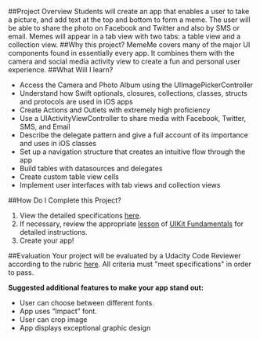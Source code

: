 ##Project Overview
Students will create an app that enables a user to take a picture, and add text at the top and bottom to form a meme. The user will be able to share the photo on Facebook and Twitter and also by SMS or email. Memes will appear in a tab view with two tabs: a table view and a collection view.
##Why this project?
MemeMe covers many of the major UI components found in essentially every app. It combines them with the camera and social media activity view to create a fun and personal user experience. 
##What Will I learn?
* Access the Camera and Photo Album using the UIImagePickerController
* Understand how Swift optionals, closures, collections, classes, structs and protocols are used in iOS apps
* Create Actions and Outlets with extremely high proficiency
* Use a UIActivityViewController to share media with Facebook, Twitter, SMS, and Email
*  Describe the delegate pattern and give a full account of its importance and uses in iOS classes
* Set up a navigation structure that creates an intuitive flow through the app
* Build tables with datasources and delegates
* Create custom table view cells
* Implement user interfaces with tab views and collection views

##How Do I Complete this Project?
1. View the detailed specifications <a href="https://docs.google.com/document/d/1G2onkzN_weWmiYErhQJw1lB9-zxM-2TQ0N5bNMAaI7I/pub?embedded=true" target="_blank">here</a>.
2. If necessary, review the appropriate [lesson](https://www.udacity.com/course/viewer#!/c-ud788/l-4820258552/m-4699732565) of [UIKit Fundamentals](https://www.udacity.com/course/uikit-fundamentals--ud788) for detailed instructions.
3. Create your app!

##Evaluation
Your project will be evaluated by a Udacity Code Reviewer according to the rubric <a href="https://docs.google.com/document/d/1ni0X5sjS0NreQqBHJpg8Z0foAYwegfGTPPdBKTPskPI/pub?embedded=true" target="_blank">here</a>. All criteria must "meet specifications" in order to pass.

**Suggested additional features to make your app stand out:**

* User can choose between different fonts.
* App uses “Impact” font.
* User can crop image 
* App displays exceptional graphic design

